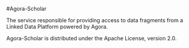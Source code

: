 #Agora-Scholar

The service responsible for providing access to data fragments from a Linked Data Platform powered by Agora.

Agora-Scholar is distributed under the Apache License, version 2.0.
